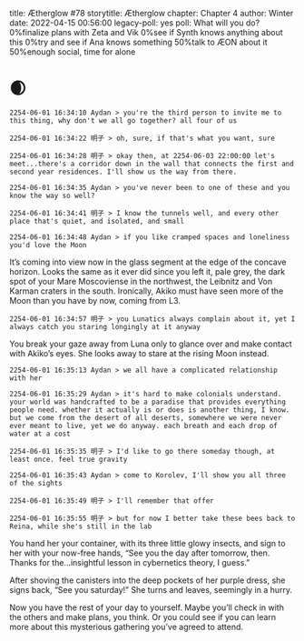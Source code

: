 title: Ætherglow #78
storytitle: Ætherglow 
chapter: Chapter 4
author: Winter
date: 2022-04-15 00:56:00
legacy-poll: yes
poll: What will you do?
      0%finalize plans with Zeta and Vik
      0%see if Synth knows anything about this
      0%try and see if Ana knows something
      50%talk to ÆON about it
      50%enough social, time for alone

🌒
=

`2254-06-01 16:34:10 Aydan > you're the third person to invite me to this thing, why don't we all go together? all four of us`

`2254-06-01 16:34:22 明子 > oh, sure, if that's what you want, sure`

`2254-06-01 16:34:28 明子 > okay then, at 2254-06-03 22:00:00 let's meet...there's a corridor down in the wall that connects the first and second year residences. I'll show us the way from there.`

`2254-06-01 16:34:35 Aydan > you've never been to one of these and you know the way so well?`

`2254-06-01 16:34:41 明子 > I know the tunnels well, and every other place that's quiet, and isolated, and small`

`2254-06-01 16:34:48 Aydan > if you like cramped spaces and loneliness you'd love the Moon`

It’s coming into view now in the glass segment at the edge of the concave horizon. Looks the same as it ever did since you left it, pale grey, the dark spot of your Mare Moscoviense in the northwest, the Leibnitz and Von Karman craters in the south. Ironically, Akiko must have seen more of the Moon than you have by now, coming from L3.

`2254-06-01 16:34:57 明子 > you Lunatics always complain about it, yet I always catch you staring longingly at it anyway`

You break your gaze away from Luna only to glance over and make contact with Akiko’s eyes. She looks away to stare at the rising Moon instead.

`2254-06-01 16:35:13 Aydan > we all have a complicated relationship with her`

`2254-06-01 16:35:29 Aydan > it's hard to make colonials understand. your world was handcrafted to be a paradise that provides everything people need. whether it actually is or does is another thing, I know. but we come from the desert of all deserts, somewhere we were never ever meant to live, yet we do anyway. each breath and each drop of water at a cost`

`2254-06-01 16:35:35 明子 > I'd like to go there someday though, at least once. feel true gravity`

`2254-06-01 16:35:43 Aydan > come to Korolev, I'll show you all three of the sights`

`2254-06-01 16:35:49 明子 > I'll remember that offer`

`2254-06-01 16:35:55 明子 > but for now I better take these bees back to Reina, while she's still in the lab`

You hand her your container, with its three little glowy insects, and sign to her with your now-free hands, “See you the day after tomorrow, then. Thanks for the...insightful lesson in cybernetics theory, I guess.”

After shoving the canisters into the deep pockets of her purple dress, she signs back, “See you saturday!” She turns and leaves, seemingly in a hurry.

Now you have the rest of your day to yourself. Maybe you’ll check in with the others and make plans, you think. Or you could see if you can learn more about this mysterious gathering you’ve agreed to attend.

